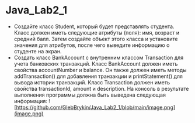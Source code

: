 # Java_Lab2_1
* Создайте класс Student, который будет представлять студента. Класс должен иметь следующие атрибуты (поля): имя, возраст и средний балл. Затем создайте объект этого класса и установите значения для атрибутов, после чего выведите информацию о студенте на экран.
* Создать класс BankAccount с внутренним классом Transaction для учета банковских транзакций. Класс BankAccount должен иметь свойства accountNumber и balance. Он также должен иметь методы addTransaction() для добавления транзакции и printStatement() для вывода истории транзакций. Класс Transaction должен иметь свойства transactionId, amount и description. На консоль в результате выполнения программы должна быть выведена следующая информация:
![https://github.com/GlebBrykin/Java_Lab2_1/blob/main/image.png](image.png)
